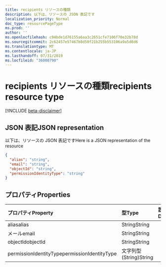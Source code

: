 ```yaml
---
title: recipients リソースの種類
description: 以下は、リソースの JSON 表記です
localization_priority: Normal
doc_type: resourcePageType
ms.prod: ''
author: ''
ms.openlocfilehash: c94bde1d76155a6aa3c2651cfe7106f70e32b78d
ms.sourcegitcommit: 2c62457e57467b8d50f21b255b553106a9a5d8d6
ms.translationtype: MT
ms.contentlocale: ja-JP
ms.lasthandoff: 07/31/2019
ms.locfileid: "36008790"
---
```

# <a name="recipients-resource-type"></a><span data-ttu-id="2fb3f-103">recipients リソースの種類</span><span class="sxs-lookup"><span data-stu-id="2fb3f-103">recipients resource type</span></span>

[!INCLUDE [beta-disclaimer](../../includes/beta-disclaimer.md)]

## <a name="json-representation"></a><span data-ttu-id="2fb3f-104">JSON 表記</span><span class="sxs-lookup"><span data-stu-id="2fb3f-104">JSON representation</span></span>

<span data-ttu-id="2fb3f-105">以下は、リソースの JSON 表記です</span><span class="sxs-lookup"><span data-stu-id="2fb3f-105">Here is a JSON representation of the resource</span></span>

<!-- {
  "blockType": "resource",
  "optionalProperties": [

  ],
  "@odata.type": "microsoft.graph.recipients"
}-->

```json
{
  "alias": "string",
  "email": "string",
  "objectId": "string",
  "permissionIdentityType": "string"
}

```
## <a name="properties"></a><span data-ttu-id="2fb3f-106">プロパティ</span><span class="sxs-lookup"><span data-stu-id="2fb3f-106">Properties</span></span>
| <span data-ttu-id="2fb3f-107">プロパティ</span><span class="sxs-lookup"><span data-stu-id="2fb3f-107">Property</span></span>     | <span data-ttu-id="2fb3f-108">型</span><span class="sxs-lookup"><span data-stu-id="2fb3f-108">Type</span></span>   |<span data-ttu-id="2fb3f-109">説明</span><span class="sxs-lookup"><span data-stu-id="2fb3f-109">Description</span></span>|
|:---------------|:--------|:----------|
|<span data-ttu-id="2fb3f-110">alias</span><span class="sxs-lookup"><span data-stu-id="2fb3f-110">alias</span></span>|<span data-ttu-id="2fb3f-111">String</span><span class="sxs-lookup"><span data-stu-id="2fb3f-111">String</span></span>||
|<span data-ttu-id="2fb3f-112">メール</span><span class="sxs-lookup"><span data-stu-id="2fb3f-112">email</span></span>|<span data-ttu-id="2fb3f-113">String</span><span class="sxs-lookup"><span data-stu-id="2fb3f-113">String</span></span>||
|<span data-ttu-id="2fb3f-114">objectId</span><span class="sxs-lookup"><span data-stu-id="2fb3f-114">objectId</span></span>|<span data-ttu-id="2fb3f-115">String</span><span class="sxs-lookup"><span data-stu-id="2fb3f-115">String</span></span>||
|<span data-ttu-id="2fb3f-116">permissionIdentityType</span><span class="sxs-lookup"><span data-stu-id="2fb3f-116">permissionIdentityType</span></span>|<span data-ttu-id="2fb3f-117">文字列型 (String)</span><span class="sxs-lookup"><span data-stu-id="2fb3f-117">String</span></span>||

<!-- uuid: 8fcb5dbc-d5aa-4681-8e31-b001d5168d79
2015-10-25 14:57:30 UTC -->
<!--
{
  "type": "#page.annotation",
  "description": "recipients resource",
  "keywords": "",
  "section": "documentation",
  "tocPath": "",
  "suppressions": []
}
-->
